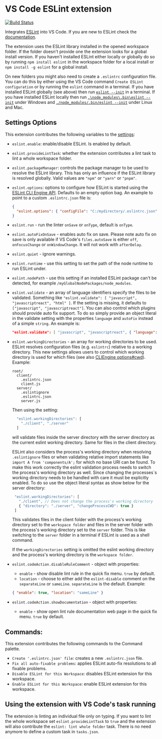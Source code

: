 # VS Code ESLint extension

[![Build Status](https://dev.azure.com/ms/vscode-eslint/_apis/build/status/Microsoft.vscode-eslint)](https://dev.azure.com/ms/vscode-eslint/_build/latest?definitionId=18)

Integrates [ESLint](http://eslint.org/) into VS Code. If you are new to ESLint check the [documentation](http://eslint.org/).

The extension uses the ESLint library installed in the opened workspace folder. If the folder doesn't provide one the extension looks for a global install version. If you haven't installed ESLint either locally or globally do so by running `npm install eslint` in the workspace folder for a local install or `npm install -g eslint` for a global install.

On new folders you might also need to create a `.eslintrc` configuration file. You can do this by either using the VS Code command `Create ESLint configuration` or by running the `eslint` command in a terminal. If you have installed ESLint globally (see above) then run [`eslint --init`](http://eslint.org/docs/user-guide/command-line-interface) in a terminal. If you have installed ESLint locally then run [`.\node_modules\.bin\eslint --init`](http://eslint.org/docs/user-guide/command-line-interface) under Windows and [`./node_modules/.bin/eslint --init`](http://eslint.org/docs/user-guide/command-line-interface) under Linux and Mac.

## Settings Options

This extension contributes the following variables to the [settings](https://code.visualstudio.com/docs/customization/userandworkspace):

- `eslint.enable`: enable/disable ESLint. Is enabled by default.
- `eslint.provideLintTask`: whether the extension contributes a lint task to lint a whole workspace folder.
- `eslint.packageManager`: controls the package manager to be used to resolve the ESLint library. This has only an influence if the ESLint library is resolved globally. Valid values are `"npm"` or `"yarn"` or `"pnpm"`.
- `eslint.options`: options to configure how ESLint is started using the [ESLint CLI Engine API](http://eslint.org/docs/developer-guide/nodejs-api#cliengine). Defaults to an empty option bag.
  An example to point to a custom `.eslintrc.json` file is:
  ```json
  {
    "eslint.options": { "configFile": "C:/mydirectory/.eslintrc.json" }
  }
  ```
- `eslint.run` - run the linter `onSave` or `onType`, default is `onType`.
- `eslint.autoFixOnSave` - enables auto fix on save. Please note auto fix on save is only available if VS Code's `files.autoSave` is either `off`, `onFocusChange` or `onWindowChange`. It will not work with `afterDelay`.
- `eslint.quiet` - ignore warnings.
- `eslint.runtime` - use this setting to set the path of the node runtime to run ESLint under.
- `eslint.nodePath` - use this setting if an installed ESLint package can't be detected, for example `/myGlobalNodePackages/node_modules`.
- `eslint.validate` - an array of language identifiers specify the files to be validated. Something like `"eslint.validate": [ "javascript", "javascriptreact", "html" ]`. If the setting is missing, it defaults to `["javascript", "javascriptreact"]`. You can also control which plugins should provide auto fix support. To do so simply provide an object literal in the validate setting with the properties `language` and `autoFix` instead of a simple `string`. An example is:
  ```json
  "eslint.validate": [ "javascript", "javascriptreact", { "language": "html", "autoFix": true } ]
  ```

- `eslint.workingDirectories` - an array for working directories to be used. ESLint resolves configuration files (e.g. `eslintrc`) relative to a working directory. This new settings allows users to control which working directory is used for which files (see also [CLIEngine options#cwd](https://eslint.org/docs/developer-guide/nodejs-api#cliengine)).
  Example:
  ```
  root/
    client/
      .eslintrc.json
      client.js
    server/
      .eslintignore
      .eslintrc.json
      server.js
  ```

  Then using the setting:

  ```javascript
    "eslint.workingDirectories": [
      "./client", "./server"
    ]
  ```

  will validate files inside the server directory with the server directory as the current eslint working directory. Same for files in the client directory.

  ESLint also considers the process's working directory when resolving `.eslintignore` files or when validating relative import statements like `import A from 'components/A';` for which no base URI can be found. To make this work correctly the eslint validation process needs to switch the process's working directory as well. Since changing the processes`s working directory needs to be handled with care it must be explicitly enabled. To do so use the object literal syntax as show below for the server directory:

   ```javascript
    "eslint.workingDirectories": [
      "./client", // Does not change the process's working directory
      { "directory": "./server", "changeProcessCWD": true }
    ]
  ```
  This validates files in the client folder with the process's working directory set to the `workspace folder` and files in the server folder with the process's working directory set to the `server` folder. This is like switching to the `server` folder in a terminal if ESLint is used as a shell command.

  If the `workingDirectories` setting is omitted the eslint working directory and the process's working directory is the `workspace folder`.

- `eslint.codeAction.disableRuleComment` - object with properties:
  - `enable` - show disable lint rule in the quick fix menu. `true` by default.
  - `location` - choose to either add the `eslint-disable` comment on the `separateLine` or `sameLine`. `separateLine` is the default.
  Example:
  ```json
  { "enable": true, "location": "sameLine" }
  ```
- `eslint.codeAction.showDocumentation` - object with properties:
  - `enable` - show open lint rule documentation web page in the quick fix menu. `true` by default.

## Commands:

This extension contributes the following commands to the Command palette.

- `Create '.eslintrc.json' file`: creates a new `.eslintrc.json` file.
- `Fix all auto-fixable problems`: applies ESLint auto-fix resolutions to all fixable problems.
- `Disable ESLint for this Workspace`: disables ESLint extension for this workspace.
- `Enable ESLint for this Workspace`: enable ESLint extension for this workspace.

## Using the extension with VS Code's task running

The extension is linting an individual file only on typing. If you want to lint the whole workspace set `eslint.provideLintTask` to `true` and the extension will also contribute the `eslint: lint whole folder` task. There is no need anymore to define a custom task in `tasks.json`.
